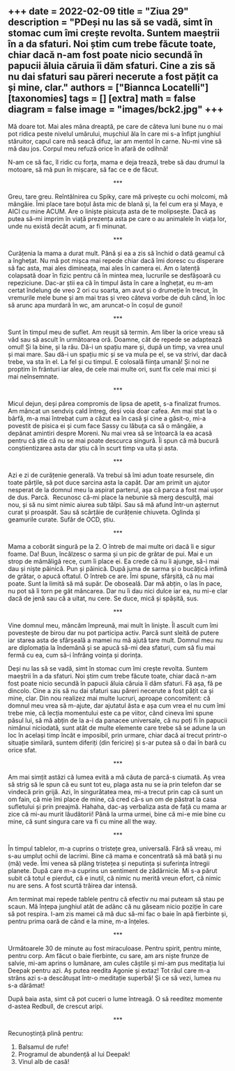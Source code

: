
+++
date = 2022-02-09
title = "Ziua 29"
description = "PDeși nu las să se vadă, simt în stomac cum îmi crește revolta. Suntem maeștrii în a da sfaturi. Noi știm cum trebe făcute toate, chiar dacă n-am fost poate nicio secundă în papucii ăluia căruia îi dăm sfaturi. Cine a zis să nu dai sfaturi sau păreri necerute a fost pățit ca și mine, clar."
authors = ["Biannca Locatelli"]
[taxonomies]
tags = []
[extra]
math = false
diagram = false
image = "images/bck2.jpg"
+++
---

Mă doare tot. Mai ales mâna dreaptă, pe care de câteva luni bune nu o mai pot ridica peste nivelul umărului, mușchiul ăla în care mi s-a înfipt junghiul stăruitor, capul care mă seacă difuz, iar am mentol în carne. Nu-mi vine să mă dau jos. Corpul meu refuză orice în afară de odihnă!

N-am ce să fac, îl ridic cu forța, mama e deja trează, trebe să dau drumul la motoare, să mă pun în mișcare, să fac ce e de făcut.

<p style="text-align: center;">***</p>

Greu, tare greu. Reîntâlnirea cu Spiky, care mă privește cu ochi molcomi, mă mângâie. Îmi place tare boțul ăsta mic de blană și, la fel cum era și Maya, e AICI cu mine ACUM. Are o liniște pisicuța asta de te molipsește. Dacă aș putea să-mi imprim în viață prezența asta pe care o au animalele în viața lor, unde nu există decât acum, ar fi minunat.

<p style="text-align: center;">***</p>

Curățenia la mama a durat mult. Până și ea a zis să închid o dată geamul că a înghețat. Nu mă pot mișca mai repede chiar dacă îmi doresc cu disperare să fac asta, mai ales dimineața, mai ales în camera ei. Am o latență colapsată doar în fizic pentru că în mintea mea, lucrurile se desfășoară cu repeziciune. Dac-ar știi ea că în timpul ăsta în care a înghețat, eu m-am certat îndelung de vreo 2 ori cu soarta, am avut și o drumeție în trecut, în vremurile mele bune și am mai tras și vreo câteva vorbe de duh când, în loc să arunc apa murdară în wc, am aruncat-o în coșul de gunoi!

<p style="text-align: center;">***</p>

Sunt în timpul meu de suflet. Am reușit să termin. Am liber la orice vreau să văd sau să ascult în următoarea oră. Doamne, cât de repede se adaptează omul! Și la bine, și la rău. Dă-i un spațiu mare și, după un timp, va vrea unul și mai mare. Sau dă-i un spațiu mic și se va mula pe el, se va strivi, dar dacă trebe, va sta în el. La fel și cu timpul. E colosală ființa umană! Și noi ne proptim în frânturi iar alea, de cele mai multe ori, sunt fix cele mai mici și mai neînsemnate.

<p style="text-align: center;">***</p>

Micul dejun, deși părea compromis de lipsa de apetit, s-a finalizat frumos. Am mâncat un sendviș cald întreg, deși voia doar cafea. Am mai stat la o bârfă, m-a mai întrebat cum a căzut ea în casă și cine a găsit-o, mi-a povestit de pisica ei și cum face Sassy cu lăbuța ca să o mângâie, a depănat amintiri despre Moreni. Nu mai vrea să se întoarcă la ea acasă pentru că știe că nu se mai poate descurca singură. Îi spun că mă bucură conștientizarea asta dar știu că în scurt timp va uita și asta.

<p style="text-align: center;">***</p>

Azi e zi de curățenie generală. Va trebui să îmi adun toate resursele, din toate părțile, să pot duce sarcina asta la capăt. Dar am primit un ajutor nesperat de la domnul meu la aspirat parterul, așa că parca a fost mai ușor de dus. Parcă.  Recunosc că-mi place la nebunie să merg desculță, mai nou, și să nu simt nimic aiurea sub tălpi. Sau să mă afund într-un așternut curat și proaspăt. Sau să scârțâie de curățenie chiuveta. Oglinda și geamurile curate. Sufăr de OCD, știu.

<p style="text-align: center;">***</p>

Mama a coborât singură pe la 2. O întreb de mai multe ori dacă îi e sigur foame. Da! Buun, încălzesc o sarma și un pic de grătar de pui. Mai e un strop de mămăligă rece, cum îi place ei. Ea crede că nu îi ajunge, să-i mai dau și niște pâinică. Pun și pâinică. După juma de sarma și o bucățică infimă de grătar, o apucă oftatul. O întreb ce are. Îmi spune, sfârșită, că nu mai poate. Sunt la limită să mă supăr. De oboseală. Dar mă abțin, o las în pace, nu pot să îi torn pe gât mâncarea. Dar nu îi dau nici dulce iar ea, nu mi-e clar dacă de jenă sau că a uitat, nu cere. Se duce, mică și spășită, sus.

<p style="text-align: center;">***</p>

Vine domnul meu, mâncăm împreună, mai mult în liniște. Îl ascult cum îmi povestește de birou dar nu pot participa activ. Parcă sunt sleită de putere iar starea asta de sfârșeală a mamei nu mă ajută tare mult. Domnul meu nu are diplomația la îndemână și se apucă să-mi dea sfaturi, cum să fiu mai fermă cu ea, cum să-i înfrâng voința și dorința.

Deși nu las să se vadă, simt în stomac cum îmi crește revolta. Suntem maeștrii în a da sfaturi. Noi știm cum trebe făcute toate, chiar dacă n-am fost poate nicio secundă în papucii ăluia căruia îi dăm sfaturi. Fă așa, fă pe dincolo. Cine a zis să nu dai sfaturi sau păreri necerute a fost pățit ca și mine, clar. Din nou realizez mai multe lucruri, aproape concomitent: că domnul meu vrea să m-ajute, dar ajutatul ăsta e așa cum vrea el nu cum îmi trebe mie, că lecția momentului este ca pe viitor, când cineva îmi spune păsul lui, să mă abțin de la a-i da panacee universale, că nu poți fi în papucii nimănui niciodată, sunt atât de multe elemente care trebe să se adune la un loc în același timp încât e imposibil, prin urmare, chiar dacă ai trecut printr-o situație similară, suntem diferiți (din fericire) și s-ar putea să o dai în bară cu orice sfat.

<p style="text-align: center;">***</p>

Am mai simțit astăzi că lumea evită a mă căuta de parcă-s ciumată. Aș vrea să strig să le spun că eu sunt tot eu, plaga asta nu se ia prin telefon dar se vindecă prin grijă. Azi, în singurătatea mea, mi-a trecut prin cap că sunt un om fain, că mie îmi place de mine, că cred că-s un om de păstrat la casa sufletului și prin preajmă. Hahaha, dac-aș verbaliza asta de față cu mama ar zice că mi-au murit lăudătorii! Până la urma urmei, bine că mi-e mie bine cu mine, că sunt singura care va fi cu mine all the way.

<p style="text-align: center;">***</p>

În timpul tablelor, m-a cuprins o tristețe grea, universală. Fără să vreau, mi s-au umplut ochii de lacrimi. Bine că mama e concentrată să mă bată și nu (mă) vede. Îmi venea să plâng tristețea și neputința și suferința întregii planete. După care m-a cuprins un sentiment de zădărnicie. Mi s-a părut subit că totul e pierdut, că e inutil, că nimic nu merită vreun efort, că nimic nu are sens. A fost scurtă trăirea dar intensă.

Am terminat mai repede tablele pentru că efectiv nu mai puteam să stau pe scaun. Mă înțepa junghiul atât de adânc că nu găseam nicio poziție în care să pot respira. I-am zis mamei că mă duc să-mi fac o baie în apă fierbinte și, pentru prima oară de când e la mine, m-a înțeles.

<p style="text-align: center;">***</p>

Următoarele 30 de minute au fost miraculoase. Pentru spirit, pentru minte, pentru corp. Am făcut o baie fierbinte, cu sare, am ars niște frunze de salvie, mi-am aprins o lumânare, am cules căștile și mi-am pus meditația lui Deepak pentru azi. Aș putea reedita Agonie și extaz! Tot răul care m-a strâns azi s-a descătușat într-o meditație superbă! Și ce să vezi, lumea nu s-a dărâmat!

După baia asta, simt că pot cuceri o lume întreagă. O să reeditez momente d-astea Redbull, de crescut aripi.

<p style="text-align: center;">***</p>

Recunoștință plină pentru:
1. Balsamul de rufe!
2. Programul de abundență al lui Deepak!
3. Vinul alb de casă!
